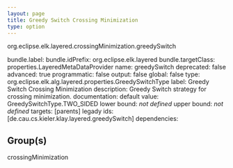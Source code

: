 ```yaml
---
layout: page
title: Greedy Switch Crossing Minimization
type: option
---
```

org.eclipse.elk.layered.crossingMinimization.greedySwitch

bundle.label: 
bundle.idPrefix: org.eclipse.elk.layered
bundle.targetClass: properties.LayeredMetaDataProvider
name: greedySwitch
deprecated: false
advanced: true
programmatic: false
output: false
global: false
type: org.eclipse.elk.alg.layered.properties.GreedySwitchType
label: Greedy Switch Crossing Minimization
description: Greedy Switch strategy for crossing minimization.
documentation: 
default value:  GreedySwitchType.TWO_SIDED
lower bound: *not defined*
upper bound: *not defined*
targets: [parents]
legady ids: [de.cau.cs.kieler.klay.layered.greedySwitch]
dependencies:

## Group(s)
crossingMinimization 

